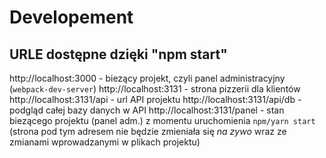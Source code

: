 # Developement

## URLE dostępne dzięki "npm start"

http://localhost:3000 - biezący projekt, czyli panel administracyjny (`webpack-dev-server`)
http://localhost:3131 - strona pizzerii dla klientów
http://localhost:3131/api - url API projektu
http://localhost:3131/api/db - podgląd całej bazy danych w API
http://localhost:3131/panel - stan biezącego projektu (panel adm.) z momentu uruchomienia `npm/yarn start` (strona pod tym adresem nie będzie zmieniała się *na zywo* wraz ze zmianami wprowadzanymi w plikach projektu)